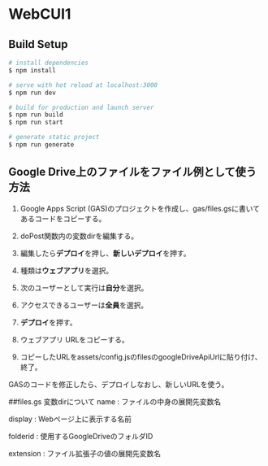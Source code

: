 # WebCUI1
## Build Setup

```bash
# install dependencies
$ npm install

# serve with hot reload at localhost:3000
$ npm run dev

# build for production and launch server
$ npm run build
$ npm run start

# generate static project
$ npm run generate
```

## Google Drive上のファイルをファイル例として使う方法

1. Google Apps Script (GAS)のプロジェクトを作成し、gas/files.gsに書いてあるコードをコピーする。

1. doPost関数内の変数dirを編集する。

1. 編集したら**デプロイ**を押し、**新しいデプロイ**を押す。

1. 種類は**ウェブアプリ**を選択。

1. 次のユーザーとして実行は**自分**を選択。

1. アクセスできるユーザーは**全員**を選択。

1. **デプロイ**を押す。

1. ウェブアプリ URLをコピーする。

1. コピーしたURLをassets/config.jsのfilesのgoogleDriveApiUrlに貼り付け、終了。

GASのコードを修正したら、デプロイしなおし、新しいURLを使う。

##files.gs 変数dirについて
name : ファイルの中身の展開先変数名

display : Webページ上に表示する名前

folderid : 使用するGoogleDriveのフォルダID

extension : ファイル拡張子の値の展開先変数名
